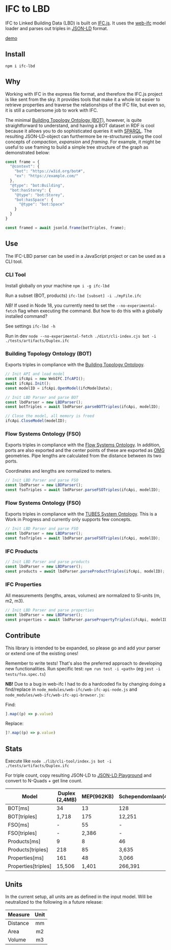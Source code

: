 # IFC to LBD
IFC to Linked Building Data (LBD) is built on [IFC.js](https://ifcjs.github.io/info/). It uses the [web-ifc](https://github.com/IFCjs/web-ifc) model loader and parses out triples in [JSON-LD](https://json-ld.org/) format.

[demo](https://lbd-hackers.github.io/IFC-LBD/)
## Install
`npm i ifc-lbd`

## Why
Working with IFC in the express file format, and therefore the IFC.js project is like sent from the sky. It provides tools that make it a whole lot easier to retrieve properties and traverse the relationships of the IFC file, but even so, it is still a cumbersome job to work with IFC.

The minimal [Building Topology Ontology (BOT)](https://w3id.org/bot), however, is quite straightforward to understand, and having a BOT dataset in RDF is cool because it allows you to do sophisticated queries it with [SPARQL](https://www.w3.org/TR/sparql11-query/). The resulting JSON-LD-object can furthermore be re-structured using the cool concepts of *compaction*, *expansion* and *framing*. For example, it might be useful to use framing to build a simple tree structure of the graph as demonstrated below:

```typescript
const frame = {
  "@context": {
    "bot": "https://w3id.org/bot#",
    "ex": "https://example.com/"
  },
  "@type": "bot:Building",
  "bot:hasStorey": {
    "@type": "bot:Storey",
    "bot:hasSpace": {
      "@type": "bot:Space"
    }
  }
}

const framed = await jsonld.frame(botTriples, frame);
```

## Use
The IFC-LBD parser can be used in a JavaScript project or can be used as a CLI tool.

### CLI Tool
Install globally on your machine
`npm i -g ifc-lbd`

Run a subset (BOT, products)
`ifc-lbd [subset] -i ./myFile.ifc`

*NB!* If used in Node 18, you currently need to set the `--no-experimental-fetch` flag when executing the command. But how to do this with a globally installed command?

See settings
`ifc-lbd -h`

Run in dev
`node --no-experimental-fetch ./dist/cli-index.cjs bot -i ./tests/artifacts/Duplex.ifc`

### Building Topology Ontology (BOT)
Exports triples in compliance with the [Building Topology Ontology](https://w3id.org/bot).
```typescript
// Init API and load model
const ifcApi = new WebIFC.IfcAPI();
await ifcApi.Init();
const modelID = ifcApi.OpenModel(ifcModelData);

// Init LBD Parser and parse BOT
const lbdParser = new LBDParser();
const botTriples = await lbdParser.parseBOTTriples(ifcApi, modelID);

// Close the model, all memory is freed
ifcApi.CloseModel(modelID);
```

### Flow Systems Ontology (FSO)
Exports triples in compliance with the [Flow Systems Ontology](https://w3id.org/fso). In addition, ports are also exported and the center points of these are exported as [OMG](https://w3id.org/omg) geometries. Pipe lengths are calculated from the distance between its two ports.

Coordinates and lengths are normalized to meters.

```typescript
// Init LBD Parser and parse FSO
const lbdParser = new LBDParser();
const fsoTriples = await lbdParser.parseFSOTriples(ifcApi, modelID);
```

### Flow Systems Ontology (FSO)
Exports triples in compliance with the [TUBES System Ontology](https://w3id.org/tso). This is a Work in Progress and currently only supports few concepts.
```typescript
// Init LBD Parser and parse FSO
const lbdParser = new LBDParser();
const fsoTriples = await lbdParser.parseFSOTriples(ifcApi, modelID);
```

### IFC Products
```typescript
// Init LBD Parser and parse products
const lbdParser = new LBDParser();
const products = await lbdParser.parseProductTriples(ifcApi, modelID);
```

### IFC Properties
All measurements (lengths, areas, volumes) are normalized to SI-units (m, m2, m3).
```typescript
// Init LBD Parser and parse properties
const lbdParser = new LBDParser();
const properties = await lbdParser.parsePropertyTriples(ifcApi, modelID);
```

## Contribute
This library is intended to be expanded, so please go and add your parser or extend one of the existing ones!

Remember to write tests! That's also the preferred approach to developing new functionalities. Run specific test: `npm run test -i <path>` (eg `jest -i tests/fso.spec.ts`)

**NB!** Due to a bug in web-ifc I had to do a hardcoded fix by changing doing a find/replace in `node_modules/web-ifc/web-ifc-api-node.js` and `node_modules/web-ifc/web-ifc-api-browser.js`:

Find:
```javascript
].map((p) => p.value)
```

Replace:
```javascript
]?.map((p) => p.value)
```

## Stats
Execute like `node ./lib/cli-tool/index.js bot -i ./tests/artifacts/Duplex.ifc` 

For triple count, copy resulting JSON-LD to [JSON-LD Playground](https://json-ld.org/playground/) and convert to N-Quads + get line count.

|Model|Duplex (2,4MB)|MEP(962KB)|Schependomlaan(49,3MB)|Office MEP(209,1MB)|
|---|---|---|---|---|
|BOT[ms]|34|13|128|349|
|BOT[triples]|1,718|175|12,251|33,087|
|FSO[ms]|-|55|-|165|
|FSO[triples]|-|2,386|-|32,024|
|Products[ms]|9|8|46|174|
|Products[triples]|218|85|3,635|16,012|
|Properties[ms]|161|48|3,066| |
|Properties[triples]|15,506|1,401|266,391| |

## Units
In the current setup, all units are as defined in the input model. Will be neutralized to the following in a future release:

|Measure |Unit|
|:-------|:--:|
|Distance|mm  |
|Area    |m2  |
|Volume  |m3  |